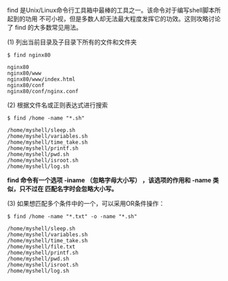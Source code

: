 find 是Unix/Linux命令行工具箱中最棒的工具之一。该命令对于编写shell脚本所起到的功用不可小视，但是多数人却无法最大程度发挥它的功效。这则攻略讨论了 find 的大多数常见用法。

\(1\) 列出当前目录及子目录下所有的文件和文件夹

```
$ find nginx80

nginx80
nginx80/www
nginx80/www/index.html
nginx80/conf
nginx80/conf/nginx.conf
```

\(2\) 根据文件名或正则表达式进行搜索

```
$ find /home -name "*.sh"

/home/myshell/sleep.sh
/home/myshell/variables.sh
/home/myshell/time_take.sh
/home/myshell/printf.sh
/home/myshell/pwd.sh
/home/myshell/isroot.sh
/home/myshell/log.sh 
```

**find 命令有一个选项  -iname （忽略字母大小写） ，该选项的作用和  -name 类似，只不过在匹配名字时会忽略大小写。**

\(3\) 如果想匹配多个条件中的一个，可以采用OR条件操作：

```
$ find /home -name "*.txt" -o -name "*.sh"

/home/myshell/sleep.sh
/home/myshell/variables.sh
/home/myshell/time_take.sh
/home/myshell/file.txt
/home/myshell/printf.sh
/home/myshell/pwd.sh
/home/myshell/isroot.sh
/home/myshell/log.sh
```



